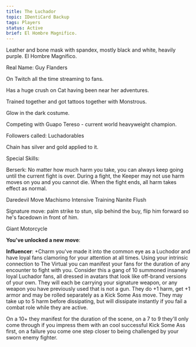 ```yaml
---
title: The Luchador
topic: IDentiCard Backup
tags: Players
status: Active
brief: El Hombre Magnifico.
---
```


Leather and bone mask with spandex, mostly black and white, heavily purple. El Hombre Magnifico. 

Real Name: Guy Flanders

On Twitch all the time streaming to fans.

Has a huge crush on Cat having been near her adventures.

Trained together and got tattoos together with Monstrous. 

Glow in the dark costume. 

Competing with Guapo Tereso - current world heavyweight champion.

Followers called: Luchadorables 

Chain has silver and gold applied to it. 

Special Skills: 

Berserk: No matter how much harm you take, you can always keep going until the current fight is over. During a fight, the Keeper may not use harm moves on you and you cannot die. When the fight ends, all harm takes effect as normal.

 Daredevil Move
 Machismo
 Intensive Training
 Nanite Flush
 
Signature move:
palm strike to stun, slip behind the buy, flip him forward so he's facedown in front of him.

Giant Motorcycle

**You've unlocked a new move**:

**Influencer**: +Charm you've made it into the common eye as a Luchodor and have loyal fans clamoring for your attention at all times. Using your intrinsic connection to The Virtual you can manifest your fans for the duration of any encounter to fight with you. Consider this a gang of 10 summoned insanely loyal Luchador fans, all dressed in avatars that look like off-brand versions of your own. They will each be carrying your signature weapon, or any weapon you have previously used that is not a gun. They do +1 harm, get +1 armor and may be rolled separately as a Kick Some Ass move. They may take up to 5 harm before dissipating, but will dissipate instantly if you fail a combat role while they are active.

On a 10+ they manifest for the duration of the scene, on a 7 to 9 they'll only come through if you impress them with an cool successful Kick Some Ass first, on a failure you come one step closer to being challenged by your sworn enemy fighter.
